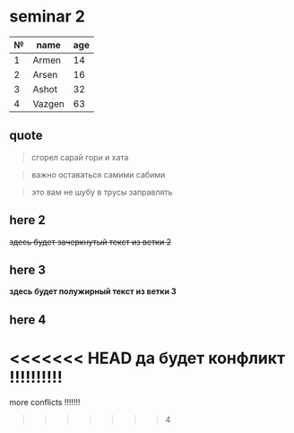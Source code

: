 # seminar 2

|№| name | age |
|-|------|-----|
 1| Armen | 14
 2|Arsen  | 16
 3| Ashot | 32
 4|Vazgen | 63

 ## quote

 > сгорел сарай гори и хата

 > важно оставаться самими сабими

 > это вам не шубу в трусы заправлять

 ## here 2
 
~~здесь будет зачеркнутый текст из ветки 2~~

 ## here 3

**здесь будет полужирный текст из ветки 3**
 ## here 4

<<<<<<< HEAD
 да будет конфликт !!!!!!!!!! 
=======
 more conflicts !!!!!!!
>>>>>>> 4
 